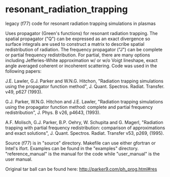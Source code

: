 # resonant_radiation_trapping
legacy (f77) code for resonant radiation trapping simulations in plasmas

Uses propagator (Green's functions) for resonant radiation trapping. The spatial propagator ("Q") can be expressed as an exact divergence so surface integrals are used to construct a matrix to describe spatial redistribution of radiation. The frequency propagator ("J") can be complete or partial frequency redistribution. For partial, there are many options including Jefferies-White approximation w/ or w/o Voigt lineshape, exact angle averaged coherent or incoherent scattering. Code was used in the following papers:

J.E. Lawler, G.J. Parker and W.N.G. Hitchon, "Radiation trapping simulations using the propagator function method",  J. Quant. Spectros.  Radiat. Transfer. v49, p627 (1993).  

G.J. Parker, W.N.G. Hitchon and J.E. Lawler, "Radiation trapping simulations using the propagator function method: complete and partial frequency redistribution", J. Phys. B v26, p4643, (1993).  

A.F. Molisch, G.J. Parker, B.P. Oehry, W. Schupita and G. Magerl, "Radiation trapping with partial frequency redistribution: comparison of approximations and exact solutions", J. Quant. Spectros.  Radiat. Transfer v53, p269, (1995).

Source (f77) is in "source" directory. Makefile can use either gfortran or Intel's ifort. Examples can be found in the "examples" directory. "reference_manual" is the manual for the code while "user_manual" is the user manual.

Original tar ball can be found here: http://parker9.com/ph_prog.html#res
